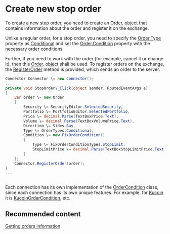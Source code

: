 # Create new stop order

To create a new stop order, you need to create an [Order](../api/StockSharp.BusinessEntities.Order.html), object that contains information about the order and register it on the exchange.

Unlike a regular order, for a stop order, you need to specify the [Order.Type](../api/StockSharp.BusinessEntities.Order.Type.html) property as [Conditional](../api/StockSharp.Messages.OrderTypes.Conditional.html) and set the [Order.Condition](../api/StockSharp.BusinessEntities.Order.Condition.html) property with the necessary order conditions.

Further, if you need to work with the order (for example, cancel it or change it), then this [Order](../api/StockSharp.BusinessEntities.Order.html). object shall be used. To register orders on the exchange, the [RegisterOrder](../api/StockSharp.Algo.Connector.RegisterOrder.html) method is provided, which sends an order to the server.

```cs
Connector Connector \= new Connector();		
...   
private void StopOrder\_Click(object sender, RoutedEventArgs e)
{
	var order \= new Order
	{
		Security \= SecurityEditor.SelectedSecurity,
		Portfolio \= PortfolioEditor.SelectedPortfolio,
		Price \= decimal.Parse(TextBoxPrice.Text),
		Volume \= decimal.Parse(TextBoxVolumePrice.Text),
		Direction \= Sides.Buy,
        Type \= OrderTypes.Conditional,
        Condition \= new FixOrderCondition()
        {
            Type \= FixOrderConditionTypes.StopLimit,
            StopLimitPrice \= decimal.Parse(TextBoxStopLimitPrice.Text),
        }
	};
	Connector.RegisterOrder(order);
}
...
							
```

Each connection has its own implementation of the [OrderCondition](../api/StockSharp.Messages.OrderCondition.html) class, since each connection has its own unique features. For example, for [Kucoin](Kucoin.md) it is [KucoinOrderCondition](../api/StockSharp.Kucoin.KucoinOrderCondition.html), etc. 

## Recommended content

[Getting orders information](OrdersEvents.md)
